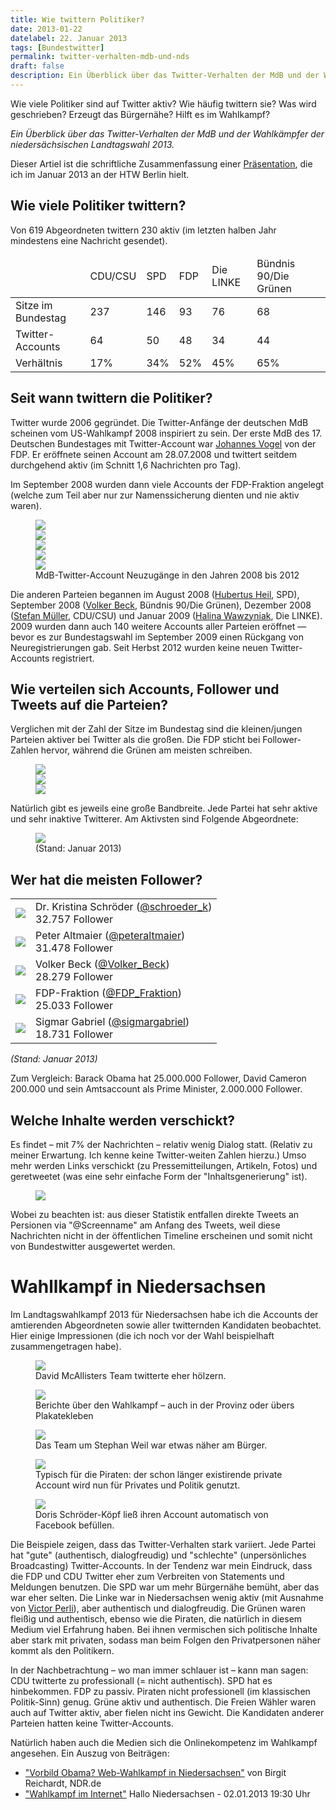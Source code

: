 ```yaml
---
title: Wie twittern Politiker?
date: 2013-01-22
datelabel: 22. Januar 2013
tags: [Bundestwitter]
permalink: twitter-verhalten-mdb-und-nds
draft: false
description: Ein Überblick über das Twitter-Verhalten der MdB und der Wahlkämpfer der niedersächsischen Landtagswahl 2013
---
```


<p>Wie viele Politiker sind auf Twitter aktiv? Wie häufig twittern sie? Was wird geschrieben? Erzeugt das Bürgernähe? Hilft es im Wahlkampf?</p><p><em>Ein Überblick über das Twitter-Verhalten der MdB und der Wahlkämpfer der niedersächsischen Landtagswahl 2013.</em></p>

<p>Dieser Artiel ist die schriftliche Zusammenfassung einer <a href="images/2013/01/bundestwitter-mdb-verhalten/praesentation_for-public.pdf">Präsentation</a>, die ich im Januar 2013 an der HTW Berlin hielt.</p>

<h2>Wie viele Politiker twittern?</h2>
<p>Von 619 Abgeordneten twittern 230 aktiv (im letzten halben Jahr mindestens eine Nachricht gesendet).</p>
<table>
<thead>
	<tr>
		<td></td>
		<td>CDU/CSU</td>
		<td>SPD</td>
		<td>FDP</td>
		<td>Die LINKE</td>
		<td>Bündnis 90/Die Grünen</td>
	</tr>
</thead>
<tbody>
	<tr>
		<td>Sitze im Bundestag</td>
		<td>237</td>
		<td>146</td>
		<td>93</td>
		<td>76</td>
		<td>68</td>
	</tr>
	<tr>
		<td>Twitter-Accounts</td>
		<td>64</td>
		<td>50</td>
		<td>48</td>
		<td>34</td>
		<td>44</td>
	</tr>
	<tr>
		<td>Verhältnis</td>
		<td>17%</td>
		<td>34%</td>
		<td>52%</td>
		<td>45%</td>
		<td>65%</td>
	</tr>
</tbody>
</table>

<h2>Seit wann twittern die Politiker?</h2>
<p>Twitter wurde 2006 gegründet. Die Twitter-Anfänge der deutschen MdB scheinen vom US-Wahlkampf 2008 inspiriert zu sein. Der erste MdB des 17. Deutschen Bundestages mit Twitter-Account war <a href="http://www.bundestwitter.de/mdb/johannesvogel/">Johannes Vogel</a> von der FDP. Er eröffnete seinen Account am 28.07.2008 und twittert seitdem durchgehend aktiv (im Schnitt 1,6 Nachrichten pro Tag).</p>
<p>Im September 2008 wurden dann viele Accounts der FDP-Fraktion angelegt (welche zum Teil aber nur zur Namenssicherung dienten und nie aktiv waren).</p>
<figure>
<img src="images/2013/01/bundestwitter-mdb-verhalten/neue-accounts-2008.png"><br />
<img src="images/2013/01/bundestwitter-mdb-verhalten/neue-accounts-2009.png"><br />
<img src="images/2013/01/bundestwitter-mdb-verhalten/neue-accounts-2010.png"><br />
<img src="images/2013/01/bundestwitter-mdb-verhalten/neue-accounts-2011.png"><br />
<img src="images/2013/01/bundestwitter-mdb-verhalten/neue-accounts-2012.png"><br />
<figcaption>MdB-Twitter-Account Neuzugänge in den Jahren 2008 bis 2012</figcaption>
</figure>
<p>Die anderen Parteien begannen im August 2008 (<a href="http://www.bundestwitter.de/mdb/hubertus_heil/">Hubertus Heil</a>, SPD), September 2008 (<a href="http://www.bundestwitter.de/mdb/Volker_Beck/">Volker Beck</a>, Bündnis 90/Die Grünen), Dezember 2008 (<a href="http://www.bundestwitter.de/mdb/smuellermdb/">Stefan Müller</a>, CDU/CSU) und Januar 2009 (<a href="http://www.bundestwitter.de/mdb/Halina_Waw/">Halina Wawzyniak</a>, Die LINKE). 2009 wurden dann auch 140 weitere Accounts aller Parteien eröffnet &mdash; bevor es zur Bundestagswahl im September 2009 einen Rückgang von Neuregistrierungen gab. Seit Herbst 2012 wurden keine neuen Twitter-Accounts registriert.</p>

<h2>Wie verteilen sich Accounts, Follower und Tweets auf die Parteien?</h2>
<p>Verglichen mit der Zahl der Sitze im Bundestag sind die kleinen/jungen Parteien aktiver bei Twitter als die großen. Die FDP sticht bei Follower-Zahlen hervor, während die Grünen am meisten schreiben.</p>
<figure>
	<img src="images/2013/01/bundestwitter-mdb-verhalten/verteilung-accounts.png"><br />
	<img src="images/2013/01/bundestwitter-mdb-verhalten/verteilung-follower.png"><br />
	<img src="images/2013/01/bundestwitter-mdb-verhalten/verteilung-tweets.png"><br />
</figure>
<p>Natürlich gibt es jeweils eine große Bandbreite. Jede Partei hat sehr aktive und sehr inaktive Twitterer. Am Aktivsten sind Folgende Abgeordnete:</p>
<figure>
<img src="images/2013/01/bundestwitter-mdb-verhalten/top-accounts.png">
<figcaption>(Stand: Januar 2013)</figcaption>
</figure>


<h2>Wer hat die meisten Follower?</h2>

<table>
	<tr>
		<td><img src="images/2013/01/bundestwitter-mdb-verhalten/profile_schroeder_k.jpg"></td>
		<td>Dr. Kristina Schröder (<a href="http://www.bundestwitter.de/mdb/schroeder_k/">@schroeder_k</a>)<br />32.757 Follower</td>
	</tr>
	<tr>
		<td><img src="images/2013/01/bundestwitter-mdb-verhalten/profile_altmaier.jpg"></td>
		<td>Peter Altmaier (<a href="http://www.bundestwitter.de/mdb/peteraltmaier/">@peteraltmaier</a>)<br />31.478 Follower</td>
	</tr>
	<tr>
		<td><img src="images/2013/01/bundestwitter-mdb-verhalten/profile_Volker_Beck.jpg"></td>
		<td>Volker Beck (<a href="http://www.bundestwitter.de/mdb/Volker_Beck/">@Volker_Beck</a>)<br />28.279 Follower</td>
	</tr>
	<tr>
		<td><img src="images/2013/01/bundestwitter-mdb-verhalten/profile_FDP_Fraktion.jpeg"></td>
		<td>FDP-Fraktion (<a href="http://www.bundestwitter.de/mdb/FDP_Fraktion/">@FDP_Fraktion</a>)<br />25.033 Follower</td>
	</tr>
	<tr>
		<td><img src="images/2013/01/bundestwitter-mdb-verhalten/profile_sigmargabriel.jpg"></td>
		<td>Sigmar Gabriel (<a href="http://www.bundestwitter.de/mdb/sigmargabriel/">@sigmargabriel</a>)<br />18.731 Follower</td>
	</tr>
</table>
<p><em>(Stand: Januar 2013)</em></p>

<p>Zum Vergleich: Barack Obama hat 25.000.000 Follower, David Cameron 200.000 und sein Amtsaccount als Prime Minister, 2.000.000 Follower.</p>


<h2>Welche Inhalte werden verschickt?</h2>
<p>Es findet – mit 7% der Nachrichten – relativ wenig Dialog statt. (Relativ zu meiner Erwartung. Ich kenne keine Twitter-weiten Zahlen hierzu.) Umso mehr werden Links verschickt (zu Pressemitteilungen, Artikeln, Fotos) und geretweetet (was eine sehr einfache Form der "Inhaltsgenerierung" ist).</p>
<figure>
<img src="images/2013/01/bundestwitter-mdb-verhalten/inhaltsverteilung.png">
</figure>
<p>Wobei zu beachten ist: aus dieser Statistik entfallen direkte Tweets an Persionen via "@Screenname" am Anfang des Tweets, weil diese Nachrichten nicht in der öffentlichen Timeline erscheinen und somit nicht von Bundestwitter ausgewertet werden.</p>

<h1>Wahllkampf in Niedersachsen</h1>
<p>Im Landtagswahlkampf 2013 für Niedersachsen habe ich die Accounts der amtierenden Abgeordneten sowie aller twitternden Kandidaten beobachtet. Hier einige Impressionen (die ich noch vor der Wahl beispielhaft zusammengetragen habe).</p>
<figure>
	<img src="images/2013/01/bundestwitter-mdb-verhalten/nds-tweet-mcallister.png">
	<figcaption>David McAllisters Team twitterte eher hölzern.</figcaption>
</figure>
<figure>
	<img src="images/2013/01/bundestwitter-mdb-verhalten/nds-tweets-olpen.png">
	<figcaption>Berichte über den Wahlkampf – auch in der Provinz oder übers Plakatekleben</figcaption>
</figure>
<figure>
	<img src="images/2013/01/bundestwitter-mdb-verhalten/nds-tweets-weil.png">
	<figcaption>Das Team um Stephan Weil war etwas näher am Bürger.</figcaption>
</figure>
<figure>
	<img src="images/2013/01/bundestwitter-mdb-verhalten/nds-tweet-katta.png">
	<figcaption>Typisch für die Piraten: der schon länger existirende private Account wird nun für Privates und Politik genutzt.</figcaption>
</figure>
<figure>
	<img src="images/2013/01/bundestwitter-mdb-verhalten/nds-tweet-dorisschroederk.png">
	<figcaption>Doris Schröder-Köpf ließ ihren Account automatisch von Facebook befüllen.</figcaption>
</figure>


<p>Die Beispiele zeigen, dass das Twitter-Verhalten stark variiert. Jede Partei hat "gute" (authentisch, dialogfreudig) und "schlechte" (unpersönliches Broadcasting) Twitter-Accounts. In der Tendenz war mein Eindruck, dass die FDP und CDU Twitter eher zum Verbreiten von Statements und Meldungen benutzen. Die SPD war um mehr Bürgernähe bemüht, aber das war eher selten. Die Linke war in Niedersachsen wenig aktiv (mit Ausnahme von <a href="http://kandidaten.niedersachsen-tweets.de/mdb/victorperli/">Victor Perli</a>), aber authentisch und dialogfreudig. Die Grünen waren fleißig und authentisch, ebenso wie die Piraten, die natürlich in diesem Medium viel Erfahrung haben. Bei ihnen vermischen sich politische Inhalte aber stark mit privaten, sodass man beim Folgen den Privatpersonen näher kommt als den Politikern.</p>
<p></p>
<p>In der Nachbetrachtung – wo man immer schlauer ist – kann man sagen: CDU twitterte zu professionall (= nicht authentisch). SPD hat es hinbekommen. FDP zu passiv. Piraten nicht professionell (im klassischen Politik-Sinn) genug. Grüne aktiv und authentisch. Die Freien Wähler waren auch auf Twitter aktiv, aber fielen nicht ins Gewicht. Die Kandidaten anderer Parteien hatten keine Twitter-Accounts.</p>
<p>Natürlich haben auch die Medien sich die Onlinekompetenz im Wahlkampf angesehen. Ein Auszug von Beiträgen:
<ul>
	<li><a href="http://www.ndr.de/regional/niedersachsen/landtagswahl_niedersachsen_2013/netzwahlkampf101.html">&quot;Vorbild Obama? Web-Wahlkampf in Niedersachsen&quot;</a> von Birgit Reichardt, NDR.de</li>
	<li><a href="http://www.ndr.de/fernsehen/sendungen/hallo_niedersachsen/media/hallonds13283.html">&quot;Wahlkampf im Internet&quot;</a> Hallo Niedersachsen - 02.01.2013 19:30 Uhr</li>
</ul>
</p>
